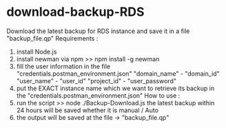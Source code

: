 # download-backup-RDS

Download the latest backup for RDS instance and save it in a file "backup_file.qp"
Requirements :
1. install Node.js
2. install newman via npm  >> npm install -g newman
3. fill the user information in the file "credentials.postman_environment.json"
    "domain_name"     -   "domain_id"
	"user_name"       -   "user_id"
	"project_id"      -   "user_password"
4. put the EXACT instance name  which we want to retrieve its backup in the "credentials.postman_environment.json"
How to use :
1. run the script >> node ./Backup-Download.js
the latest backup within 24 hours will be saved whether it is manual / Auto 
2. the output will be saved at the file -> "backup_file.qp"


